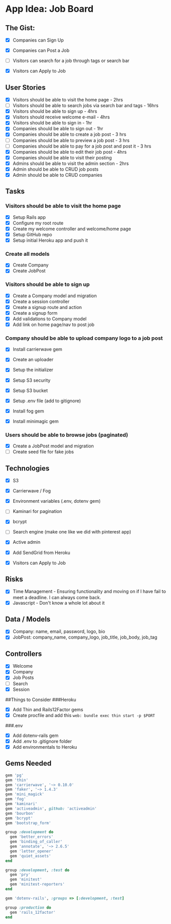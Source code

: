 # App Idea: Job Board

## The Gist:
- [x] Companies can Sign Up
- [x] Companies can Post a Job
- [ ] Visitors can search for a job through tags or search bar
- [x] Visitors can Apply to Job


## User Stories
- [x] Visitors should be able to visit the home page - 2hrs
- [ ] Visitors should be able to search jobs via search bar and tags - 16hrs
- [x] Visitors should be able to sign up - 4hrs
- [x] Visitors should receive welcome e-mail - 4hrs
- [x] Visitors should be able to sign in - 1hr
- [x] Companies should be able to sign out - 1hr
- [x] Companies should be able to create a job post - 3 hrs
- [ ] Companies should be able to preview a job post - 3 hrs
- [ ] Companies should be able to pay for a job post and post it - 3 hrs
- [x] Companies should be able to edit their job post - 4hrs
- [x] Companies should be able to visit their posting
- [x] Admins should be able to visit the admin section - 2hrs
- [x] Admin should be able to CRUD job posts
- [x] Admin should be able to CRUD companies

## Tasks

### Visitors should be able to visit the home page
- [x] Setup Rails app
- [x] Configure my root route
- [x] Create my welcome controller and welcome/home page
- [x] Setup GitHub repo
- [x] Setup initial Heroku app and push it

### Create all models
- [x] Create Company
- [x] Create JobPost

### Visitors should be able to sign up
- [x] Create a Company model and migration
- [x] Create a session controller
- [x] Create a signup route and action
- [x] Create a signup form
- [x] Add validations to Company model
- [x] Add link on home page/nav to post job

### Company should be able to upload company logo to a job post
- [x] Install carrierwave gem
- [x] Create an uploader
- [x] Setup the initializer
- [x] Setup S3 security
- [x] Setup S3 bucket
- [x] Setup .env file (add to gitignore)
- [x] Install fog gem
- [x] Install minimagic gem


### Users should be able to browse jobs (paginated)
- [x] Create a JobPost model and migration
- [ ] Create seed file for fake jobs

## Technologies
- [x] S3
- [x] Carrierwave / Fog
- [x] Environment variables (.env, dotenv gem)
- [ ] Kaminari for pagination
- [x] bcrypt
- [ ] Search engine (make one like we did with pinterest app)
- [x] Active admin
- [x] Add SendGrid from Heroku
- [x] Visitors can Apply to Job


## Risks
- [x] Time Management - Ensuring functionality and moving on if I have fail to meet a deadline. I can always come back.
- [x] Javascript - Don't know a whole lot about it

## Data / Models
- [x] Company: name, email, password, logo, bio
- [x] JobPost: company_name, company_logo, job_title, job_body, job_tag

## Controllers
- [x] Welcome
- [x] Company
- [x] Job Posts
- [ ] Search
- [x] Session

##Things to Consider
###Heroku
- [x] Add Thin and Rails12Factor gems
- [x] Create procfile and add this `web: bundle exec thin start -p $PORT
`

###.env
- [x] Add dotenv-rails gem
- [x] Add .env to .gitignore folder
- [x] Add environmentals to Heroku

## Gems Needed
```ruby
gem 'pg'
gem 'thin'
gem 'carrierwave', '~> 0.10.0'
gem 'faker', '~> 1.4.3'
gem 'mini_magick'
gem 'fog'
gem 'kaminari'
gem 'activeadmin', github: 'activeadmin'
gem 'bourbon'
gem 'bcrypt'
gem 'bootstrap_form'

group :development do
  gem 'better_errors'
  gem 'binding_of_caller'
  gem 'annotate', '~> 2.6.5'
  gem 'letter_opener'
  gem 'quiet_assets'
end

group :development, :test do
  gem 'pry'
  gem 'minitest'
  gem 'minitest-reporters'
end

gem 'dotenv-rails', :groups => [:development, :test]

group :production do
  gem 'rails_12factor'
end
```
